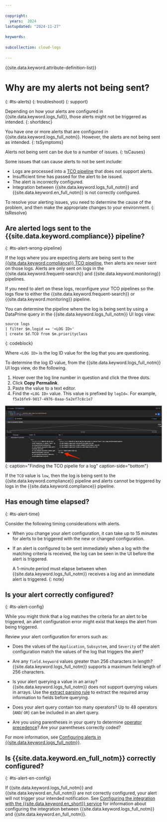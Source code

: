 ```yaml
---

copyright:
  years:  2024
lastupdated: "2024-11-27"

keywords: 

subcollection: cloud-logs

---
```



{{site.data.keyword.attribute-definition-list}}

# Why are my alerts not being sent?
{: #ts-alerts}
{: troubleshoot}
{: support}

Depending on how your alerts are configured in {{site.data.keyword.logs_full}}, those alerts might not be triggered as intended.
{: shortdesc}

You have one or more alerts that are configured in {{site.data.keyword.logs_full_notm}}. However, the alerts are not being sent as intended.
{: tsSymptoms}

Alerts not being sent can be due to a number of issues.
{: tsCauses}

Some issues that can cause alerts to not be sent include:

* Logs are processed into a [TCO pipeline](/docs/cloud-logs?topic=cloud-logs-tco-data-pipelines) that does not support alerts.
* Insufficient time has passed for the alert to be issued.
* The alert is incorrectly configured.
* Integration between {{site.data.keyword.logs_full_notm}} and {{site.data.keyword.en_full_notm}} is not correctly configured.


To resolve your alerting issues, you need to determine the cause of the problem, and then make the appropriate changes to your environment.
{: tsResolve}

## Are alerted logs sent to the {{site.data.keyword.compliance}} pipeline?
{: #ts-alert-wrong-pipeline}

If the logs where you are expecting alerts are being sent to the [{{site.data.keyword.compliance}} TCO pipeline](/docs/cloud-logs?topic=cloud-logs-tco-optimizer), then alerts are never sent on those logs. Alerts are only sent on logs in the {{site.data.keyword.frequent-search}} and {{site.data.keyword.monitoring}} pipelines.

If you need to alert on these logs, reconfigure your TCO pipelines so the logs flow to either the {{site.data.keyword.frequent-search}} or {{site.data.keyword.monitoring}} pipeline.

You can determine the pipeline where the log is being sent by using a DataPrime query in the {{site.data.keyword.logs_full_notm}} UI logs view:

```text
source logs
| filter $m.logid == '<LOG ID>'
| create $d.TCO from $m.priorityclass
```
{: codeblock}

Where `<LOG ID>` is the log ID value for the log that you are questioning.

To determine the log ID value, from the {{site.data.keyword.logs_full_notm}} UI logs view, do the following.

1. Hover over the log line number in question and click the three dots.
2. Click **Copy Permalink**.
3. Paste the value to a text editor.
4. Find the `<LOG ID>` value. This value is prefixed by `logId=`. For example, `f5a16fe9-9817-4976-8aaa-5a2ef7c8c1e7`

![Finding the TCO pipeline for a log. The TCO value must display high or medium for alerts on the log to be sent.](/images/tsa_01.png){: caption="Finding the TCO pipelie for a log" caption-side="bottom"}

If the `TCO` value is `low`, then the log is being sent to the {{site.data.keyword.compliance}} pipeline and alerts cannot be triggered by logs in the {{site.data.keyword.compliance}} pipeline. 


## Has enough time elapsed?
{: #ts-alert-time}

Consider the following timing considerations with alerts.

* When you change your alert configuration, it can take up to 15 minutes for alerts to be triggered with the new or changed configuration.

* If an alert is configured to be sent immediately when a log with the matching criteria is received, the log can be seen in the UI before the alert is triggered.

   A 1-minute period must elapse between when {{site.data.keyword.logs_full_notm}} receives a log and an immediate alert is triggered.
   {: note}

## Is your alert correctly configured?
{: #ts-alert-config}

While you might think that a log matches the criteria for an alert to be triggered, an alert configuration error might exist that keeps the alert from being triggered.

Review your alert configuration for errors such as:

* Does the values of the `Application`, `Subsystem`, and `Severity` of the alert configuration match the values of the log that triggers the alert?

* Are any `field.keyword` values greater than 256 characters in length? {{site.data.keyword.logs_full_notm}} supports a maximum field length of 256 characters.

* Is your alert querying a value in an array? {{site.data.keyword.logs_full_notm}} does not support querying values in arrays. Use the [extract parsing rule](/docs/cloud-logs?topic=cloud-logs-parse-extract-rule&interface=ui) to extract the required array information to fields before querying.

* Does your alert query contain too many operators? Up to 48 operators (`AND`/ `OR`) can be included in an alert query.

* Are you using parentheses in your query to determine [operator precedence](/docs/cloud-logs?topic=cloud-logs-query-data-lucene#lucene-operators)? Are your parentheses correctly coded?



For more information, see [Configuring alerts in {{site.data.keyword.logs_full_notm}}](/docs/cloud-logs?topic=cloud-logs-alerts-config).


## Is {{site.data.keyword.en_full_notm}} correctly configured?
{: #ts-alert-en-config}

If {{site.data.keyword.logs_full_notm}} and {{site.data.keyword.en_full_notm}} are not correctly configured, your alert will not trigger your intended notification. See [Configuring the integration with the {{site.data.keyword.en_short}} service](/docs/cloud-logs?topic=cloud-logs-event-notifications-configure) for information about configuring the integration between {{site.data.keyword.logs_full_notm}} and {{site.data.keyword.en_full_notm}}.
